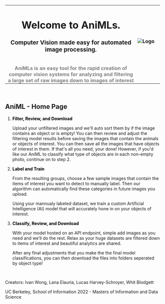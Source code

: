 <!-- /* Apply this to your `table` element. */ -->
<style type="text/css">
    #page tr, #page th {
        padding: 0; 
        margin: 0;
        }
</style>

<!-- And this to your table's `td` elements. */ -->
<table border="0" align="left"> 
        <tr id="page">
            <th id="page">
                <h1 class="cap">Welcome to AniMLs. </h1> 
                <h3 class="cap">Computer Vision made easy for automated image processing.</h3>
                <br>
                <font font-family='Poppins', sans-serif; font-size= 1.1em; font-weight= 300; line-height= 1.7em; color= "gray";>
                AniMLs is an easy tool for the rapid creation of computer vision systems for analyzing and filtering<br> a large set of raw images down to images of interest
                </font>
            </th>
            <th id="page">
            <img style='vertical-align:left;' src="static/website_images/animl_logo.png" alt="Logo" width=”500″ height=”600″>
            <font color="white">------</font>
            </th>
        </tr>
</table>
<!-- <div style='vertical-align:middle; display:inline;'>
text text
<h1 class="cap">Welcome to AniMLs. </h1> 
<h1 class="cap">Computer Vision made easy for automated image processing.</h1>
</div> -->

<p><font color="white">------</font></p>

## AniML - Home Page

<html>
<head>
    <title>AniML Detect with YOLOv5</title>
    <script src="https://code.jquery.com/jquery-3.5.1.min.js" integrity="sha256-9/aliU8dGd2tb6OSsuzixeV4y/faTqgFtohetphbbj0=" crossorigin="anonymous"></script>
    <script src="https://stackpath.bootstrapcdn.com/bootstrap/4.5.2/js/bootstrap.min.js"></script>
    <link rel="stylesheet" href="../static/css/styles.css">
    <link rel="stylesheet" href="../static/css/mystyle.css">
    <link rel="stylesheet" href="../static/css/style3.css">
    <link rel="stylesheet" href="https://stackpath.bootstrapcdn.com/bootstrap/4.5.2/css/bootstrap.min.css" integrity="sha384-JcKb8q3iqJ61gNV9KGb8thSsNjpSL0n8PARn9HuZOnIxN0hoP+VmmDGMN5t9UJ0Z"
        crossorigin="anonymous">
</head>
</html>

1. <span style="color:black"> **Filter, Review, and Download**</span>


    Upload your unfiltered images and we'll auto sort them by if the image contains an object or is empty! You can then review and adjust the filtering model results before saving the images that contain the animals or objects of interest. You can then save all the images that have objects of interest in them. If that's all you need, your done! However, if you'd like our AniML to classify what type of objects are in each non-empty photo, continue on to step 2.

2. <span style="color:black"> **Label and Train**</span>

    From the resulting groups, choose a few sample images that contain the items of interest you want to detect to manually label. Then our algorithm can automatically find these categories in future images you upload.

    Using your mannualy labeled dataset, we train a custom Artificial Intelligence (AI) model that will accurately hone in on your objects of interest.

3. <span style="color:black"> **Classify, Review, and Download**</span>

    With your model hosted on an API endpoint, simple add images as you need and we’ll do the rest. Relax as your huge datasets are filtered down to items of interest and beautiful analytics are shared.

    After any final adjustments that you make the the final model classifications, you can then download the files into folders seperated by object type! 

&nbsp;
   
Creators:
Ivan Wong,
Lana Elauria,
Lucas Harvey-Schroyer,
Whit Blodgett

UC Berkeley, School of Information 2022 - Masters of Information and Data Science


